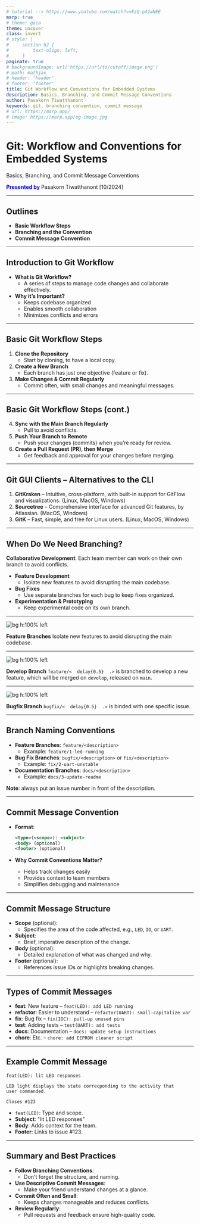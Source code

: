 ```yaml
---
# tutorial --> https://www.youtube.com/watch?v=EzQ-p41wNEE
marp: true
# theme: gaia
theme: uncover
class: invert
# style: |
#     section h2 {
#         text-align: left;
#     }
paginate: true
# backgroundImage: url('https://url/to/cutoff/image.png')
# math: mathjax
# header: 'header'
# footer: 'footer'
title: Git Workflow and Conventions for Embedded Systems
description: Basics, Branching, and Commit Message Conventions
author: Pasakorn Tiwatthanont
keywords: git, branching convention, commit message
# url: https://marp.app/
# image: https://marp.app/og-image.jpg
---
```


# Git: Workflow and Conventions for Embedded Systems

Basics, Branching, and Commit Message Conventions

<span style="color:blue;">**Presented by**</span>
Pasakorn Tiwatthanont [10/2024]

<!-- _paginate: hide -->

<!--
วันนี้ขอนำเสนอ  delay{0.5}
Git Workflow and Conventions for Embedded Systems  delay{0.5}
เมื่อให้ทีมทำงานร่วมกัน อย่างมีประสิทธิภาพ  delay{0.5}
สำหรับเราชาว Embedded System Developers  delay{0.5}
 -->

---

## Outlines

- **Basic Workflow Steps**
- **Branching and the Convention**
- **Commit Message Convention**

<!--
สามเรื่องที่จะพูดถึง  delay{0.5}  
1. พื้นฐานและแนวคิด การใช้งาน Git  delay{0.5}  
2. การทำงานร่วมกัน หลักการ branching. ทำเมื่อไร และควรทำอย่างไร  delay{0.5}  
และ 3. เพื่อการ maintenance. ต้องใช้ commit message ที่เข้าใจง่าย
  จะทำให้ทีมทำงานง่าย  delay{0.5}  
 -->

---

## Introduction to Git Workflow

- **What is Git Workflow?**
  - A series of steps to manage code changes and collaborate effectively.
- **Why it’s Important?**
  - Keeps codebase organized
  - Enables smooth collaboration
  - Minimizes conflicts and errors

<!--
โดยสรุป  delay{0.5}  
Git workflow. คือลำดับขั้นตอนการทำงาน ที่ทำให้ การทำงานร่วมกัน สอดประสาน  delay{0.5}  
ซึ่งสำคัญมาก ทั้งในตอนที่นำ features. มารวมกัน
  และตอนที่ทีม ต้องกลับมา maintainance code  delay{0.5}  
 -->

---

## Basic Git Workflow Steps

1. **Clone the Repository**
   - Start by cloning, to have a local copy.
2. **Create a New Branch**
   - Each branch has just one objective (feature or fix).
3. **Make Changes & Commit Regularly**
   - Commit often, with small changes and meaningful messages.

<!--
พื้นฐานแล้ว. ลำดับขั้นตอนการใช้งาน Git หลักๆมี 6 ข้อ  delay{0.5}  
เราจะลองพิจารณา 3 ข้นแรก  delay{0.5}  
พร้อมกับลอง practice ผ่าน command-line กัน  delay{0.5}  

ข้อแรก Git clone. คือการนำ code ลงมาจาก repository  delay{0.5}  
ข้อสอง Git branch. คิดการแตกกิ่งออก เพื่อแก้ไขตามเป้าหมาย  delay{0.5}  
ข้อสาม Git commit. คือการบันทึก changes ที่เกิดขึ้น พร้อมกับคำอธิบาย  delay{0.5}  

ok. ไปลองใน command-line กัน ก่อนจะกลับมาต่อข้อที่เหลือ  delay{0.5}  
 -->

---

## Basic Git Workflow Steps (cont.)

4. **Sync with the Main Branch Regularly**
   - Pull to avoid conflicts.
5. **Push Your Branch to Remote**
   - Push your changes (commits) when you’re ready for review.
6. **Create a Pull Request (PR), then Merge**
   - Get feedback and approval for your changes before merging.

<!--
สำหรับ 3 ข้อที่เหลือ  delay{0.5}  

ข้อสี่ Git pull. คือการรับความเปลี่ยนแปลง ที่อาจเกิดขึ้นจาก repository  delay{0.5}  
ข้อห้า Git push. คือการส่งความเปลี่ยนแปลง ขึ้นไปบันทึกที่ repository  delay{0.5}  
ข้อหก การ pull request, คือการขอให้ระบบ เช่น Gitlab.
  ทำบันทึก แจ้งให้ 'ผู้ดูแล' ทราบว่า
  มี branch ที่เราต้องการ ให้รวมเข้ากับ branch หลัก  delay{0.5}  
  ซึ่งมักสอดคล้องกับเหตุผล ตาม issue ที่เราขอแตก branch ออกมา  delay{0.5}  

ok. ลองไปดูในการใช้งาน command-line กัน  delay{0.5}  
 -->

---

## Git GUI Clients – Alternatives to the CLI

1. **GitKraken** – Intuitive, cross-platform, with built-in support for GitFlow and visualizations. (Linux, MacOS, Windows)
2. **Sourcetree** – Comprehensive interface for advanced Git features, by Atlassian. (MacOS, Windows)
3. **GitK** – Fast, simple, and free for Linux users. (Linux, MacOS, Windows)

<!--
ทีนี้ ก่อนจบเรื่องพื้นฐาน ขอฝาก Git GUI client ไว้ดังนี้  delay{0.5}  

ตัวแรก GitKraken. คือ the best. แต่ต้องจ่ายเงิน
หากจะนำมาใช้กับ private repository  delay{0.5}  

ตัวที่สอง Sourcetree. เป็นที่นิยมเหมือนกัน
สามารถใช้งานกับ private repository ได้จำนวนหนึ่ง
แต่ไม่มีบน Linux  delay{0.5}  

ตัวที่สาม GitK. เป็น opensource ที่พอใช้งานได้. ไม่มีข้อจำกัด
แต่ interface ออกแยยไม่ค่่อยดี
หลักๆไว้ดู topology ระหว่าง branches ได้  delay{0.5}  

ถ้าเพิ่มเริ่มต้น. ใช้ GitK ก่อนก๊ได้  delay{0.5}  
 -->

---

## When Do We Need Branching?

**Collaborative Development**: Each team member can work on their own branch to avoid conflicts.

- **Feature Development**
  - Isolate new features to avoid disrupting the main codebase.
- **Bug Fixes**
  - Use separate branches for each bug to keep fixes organized.
- **Experimentation & Prototyping**
  - Keep experimental code on its own branch.

<!--
หลังจากทราบเรื่อง การบันทึกความเปลี่ยนแปลงด้วย Git แล้ว  delay{0.5}  
คำถามถัดไปคือ branching. เมื่อไร  delay{0.5}  

เบื้องต้น เรา branch เพื่อทำงานร่วมกัน โดยไม่เกิด conflict  delay{0.5}  
เราสร้าง 1 branch. เพื่อรองรับ 1 issue. นั่นคือ 1 จุดมุ่งหมาย  delay{0.5}  

ซึ่งโดยความนิยม จะแบ่ง categories ได้ประมาณ 3 คือ  delay{0.5}  
1. feature branch. เพื่อสร้าง functions ใหม่  delay{0.5}  
2. bugfix branch. เพื่อแก้ไขข้อผิดพลาด  delay{0.5}  
3. experiment branch. เพื่อทดลองอะไรบางอย่าง ซึ่งอาจจะไม่ถูก merged กลับก็ได้  delay{0.5}  
 -->

---

![bg h:100% left](git-workflow_for_es/branching_strategy_1.png)

**Feature Branches**
Isolate new features to avoid disrupting the main codebase.

<!--
ok. เพื่อให้เห็นภาพ  delay{0.5}  

ภาพแรกคือ ตามเป้าหมายของการ branch.
นั่นคือไม่ให้เกิด conflict ระหว่าง developers กันเอง  delay{0.5}  

จะเห็นว่า ระหว่างที่นายแดงแก้ไข  delay{0.5}  
นายเหลือง ก็สามารถทำงานได้ และ merge กลับเข้าไป  delay{0.5}  
ส่วนนายแดง  delay{0.5}  
ได้ merge code ของนายเหลืองเข้ามา ขณะที่กำลังแก้ไข  delay{0.5}  
จากนั้นจึง merge กลับเข้า master ในท้ายที่สุด  delay{0.5}  

ข้อสังเกต  delay{0.5}  
user ซึ่งใช้งาน master branch. จะได้ code ใหม่ไปใช้งานทันที
ทำให้เสี่ยงกับ business  delay{0.5}  
 -->

---

![bg h:100% left](git-workflow_for_es/branching_strategy_2.png)

**Develop Branch**
`feature/<  delay{0.5}  .>` is branched to develop a new feature,
which will be merged on `develop`, released on `main`.

<!--
ดังนั้น  delay{0.5}  
จึงมีการแยก ระหว่าง branch 'develop'. และ 'master'  delay{0.5}  

การแตก brnach. เพื่อพัฒนา จะทำบน 'develop' ทั้งหมด  delay{0.5}  
จนเมื่อจะส่งมอบให้ user. ใช้งาน  delay{0.5}  
จึงค่อยมีการ merge เข้าไปยัง master  delay{0.5}  
 -->

---

![bg h:100% left](git-workflow_for_es/branching_fix.png)

**Bugfix Branch**
`bugfix/<  delay{0.5}  .>` is binded with one specific issue.

<!--
สำหรับการแก้ไขข้อผิดพลาด  delay{0.5}  
เราอาจเลือกที่จะแก้จาก branch 'master'. หรือ branch 'develop'. ก็ได้  delay{0.5}  
ขึ้นอยู่กับความเร่งด่วน  delay{0.5}  

ต่อเมื่อการแก้ไขเสร็จแล้ว. ก็ค่อย merge กลับเข้าไปยัง 'develop' และ 'master'  delay{0.5}  
ซึ่งทั้งนี้. จะไม่มีการ merge 'master' กลับเข้า 'develop' ให้เสียหลักการ  delay{0.5}  
 -->

---

## Branch Naming Conventions

- **Feature Branches**: `feature/<description>`
  - Example: `feature/1-led-running`
- **Bug Fix Branches**: `bugfix/<description>` or `fix/<description>`
  - Example: `fix/2-uart-unstable`
- **Documentation Branches**: `docs/<description>`
  - Example: `docs/3-update-readme`

**Note**: always put an issue number in front of the description.

<!--
สุดท้ายของหัวข้อที่สอง  delay{0.5}  
นี้คือการสรุป naming convention ของ branch  delay{0.5}  

เริ่มต้นด้วย category.
ซึ่งแยกได้ 3 categories. ตาม objectives ที่นำเสนอมาคือ  delay{0.5}  
feature., bugfix., และ document  delay{0.5}  

ต่อมา  delay{0.5}  
หลัง slash.  delay{0.5}  
ตัวเลขที่จะโยงกลับไปยัง issue. และชื่อ  delay{0.5}  
ซึ่งมีกติกาคือ small-cap และ hyphen  delay{0.5}  
 -->

---

## Commit Message Convention

- **Format**:

  ```xml
  <type>(<scope>): <subject>
  <body> (optional)
  <footer> (optional)
  ```

- **Why Commit Conventions Matter?**
  - Helps track changes easily
  - Provides context to team members
  - Simplifies debugging and maintenance

<!--
หัวข้อสุดท้าย  delay{0.5}  
เรื่อง Commit message convention  delay{0.5}  
หลักการคือ. ต้องทำให้ค้นหาได้ และเข้าใจได้  delay{0.5}  
 -->

---

## Commit Message Structure

- **Scope** (optional):
  - Specifies the area of the code affected, e.g., `LED`, `IO`, or `UART`.
- **Subject**:
  - Brief, imperative description of the change.
- **Body** (optional):
  - Detailed explanation of what was changed and why.
- **Footer** (optional):
  - References issue IDs or highlights breaking changes.

<!--
ภายใน message. จะประกอบด้วย scope., subject., body., และ footer  delay{0.5}  

scope. และ subject. เป็นส่วนสำคัญ  delay{0.5}  
- scope. จะระบุส่วน module. ของ code. ที่ถูกกระทบจากการแก้ไข  delay{0.5}  
- subject. คือคำอธิบายที่ส้้นที่สุด สำหรับ changes. ใน commit. นั้น  delay{0.5}  

ส่วน body. และ footer. จะมีหรือไม่ก็ได้  delay{0.5}  
- body. จะขยายความ subject. เริ่มด้วยที่มาที่ไปของปัญหา., วิธีการแก้ไข., และอื่นๆ  delay{0.5}  
- footer. จะเชื่อมโยงไปยัง issue. ที่เกี่ยวข้อง  delay{0.5}  
 -->

---

## Types of Commit Messages

- **feat**: New feature – `feat(LED): add LED running`
- **refactor**: Easier to understand – `refactor(UART): small-capitalize var`
- **fix**: Bug fix – `fix(IOC): pull-up unused pins`
- **test**: Adding tests – `test(UART): add tests`
- **docs**: Documentation – `docs: update setup instructions`
- **chore**: Etc. – `chore: add EEPROM cleaner script`

<!--
ถัดมา. ลองมาดูตัวอย่าง แยกตาม type  delay{0.5}  

1. feat. เป็น commit เพื่อพัฒนา feature.
  ตัวอย่าง feature ของ module LED เพื่อทำไฟวิ่ง  delay{0.5}  
2. refactor. เพื่อทำให้เข้าใจ code ได้ดีขึ้น.
  ตัวอย่าง refactor code ใน module UART. ให้ inside variables ทั้งหมด. เป็นชื่อตัวเล็ก  delay{0.5}  
3. fix. เพื่อซ่อมข้อผิดพลาด.
  เช่น ด้วยการ reconfigure ให้ CubeMX ใส่ pullup ให้ unused pins  delay{0.5}  
4. test. เช่น การสร้างทดสอบ ให้ module UART  delay{0.5}  
5. docs. เป็น commit ที่แก้ไขเอกสาร อธิบาย code หรือ project อย่างเดียว  delay{0.5}  
6. chore. เป็น commit ที่ทำเรื่องอื่นๆ. เล็กๆน้อยๆ.
  ที่ไม่ได้ระบุมา. เช่น สร้าง script เพื่อทำงานล้าง EEPROM ช่วยในการพัฒนา  delay{0.5}  
 -->

---

## Example Commit Message

```text
feat(LED): lit LED responses

LED light displays the state correcponding to the activity that
user commanded.

Closes #123
```

- `feat(LED)`: Type and scope.
- **Subject**: "lit LED responses"
- **Body**: Adds context for the team.
- **Footer**: Links to issue #123.

<!--
อีกตัวอย่างหนึ่ง ที่มีครบทั้ง 4 ส่วน  delay{0.5}  

โดยใน commit message นี้มี  delay{0.5}  
1. type และ scope. บอกว่าเป็น feature ภายใน module LED  delay{0.5}  
2. subject. บอกว่าแก้ไขเรื่อง กระพริบแสง LED เพื่อตอบสนอง  delay{0.5}  
3. ส่วน body. ขยายความว่า เป็น reponse ต่อคำสั่งที่มาจาก user  delay{0.5}  
4. footer. ระบุว่าเชื่อมโยงกับ issue 123  delay{0.5}  
 -->

---

## Summary and Best Practices

- **Follow Branching Conventions**:
  - Don't forget the structure, and naming.
- **Use Descriptive Commit Messages**:
  - Make your friend understand changes at a glance.
- **Commit Often and Small**:
  - Keeps changes manageable and reduces conflicts.
- **Review Regularly**:
  - Pull requests and feedback ensure high-quality code.

<!--
และนั่นคือทั้งหมดของ Git basic workflow.
  และ conventions ที่เราควรทำเหมือนๆกัน  delay{0.5}  
  เพื่อให้เข้ากันได้ง่าย และสามารถดูแล code ของเราได้อย่างมีประสิทธิภาพ  delay{0.5}  

ก่อนจบ ขอฝากว่า  delay{0.5}  
- follow the convention. ในการ branching  delay{0.5}  
- เขียน commit message. ให้สื่อความหมาย  delay{0.5}  
- เพียร sync กับ repository. เพื่อป้องกัน conflict ระหว่าง developers  delay{0.5}  
- ทำ code reviews. บ่อยๆ, โดยเฉพาะก่อน merge. จะช่วยกระจายความรู้ และป้องกันขอผิดพลาด  delay{0.5}  
 -->
